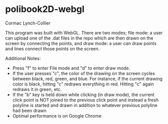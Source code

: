# polibook2D-webgl

Cormac Lynch-Collier

This program was built with WebGL. There are two modes; file mode: a user 
can upload one of the .dat files in the repo which are then drawn on the screen by connecting the points, and draw mode:
a user can draw points and lines connect those points on the screen. 

Additional Notes:
- Press "f" to enter File mode and "d" to enter draw mode.
- If the user presses "c", the color of the drawing on the screen cycles between black, red, green, and blue. 
For instance, if the current drawing color is black, hitting "c" redraws everything in red. 
Hitting "c" again redraws it in green, etc.
- If the "b" key is held down while clicking (in draw mode), the current click point is NOT joined to the previous click point and 
instead a fresh polyline is started and drawn in addition to whatever previous polyline had been drawn
- Optimal performance is on Google Chrome
